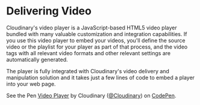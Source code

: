 # Delivering Video

Cloudinary's video player is a JavaScript-based HTML5 video player bundled with many valuable customization and integration capabilities. If you use this video player to embed your videos, you'll define the source video or the playlist for your player as part of that process, and the video tags with all relevant video formats and other relevant settings are automatically generated. 

The player is fully integrated with Cloudinary's video delivery and manipulation solution and it takes just a few lines of code to embed a player into your web page.

<p data-height="500" data-theme-id="0" data-slug-hash="zReogv" data-default-tab="html,result" data-user="Cloudinary" data-embed-version="2" data-pen-title="Video Player" class="codepen">See the Pen <a href="https://codepen.io/team/Cloudinary/pen/zReogv/">Video Player</a> by Cloudinary (<a href="https://codepen.io/Cloudinary">@Cloudinary</a>) on <a href="https://codepen.io">CodePen</a>.</p>
<script async src="https://static.codepen.io/assets/embed/ei.js"></script>

